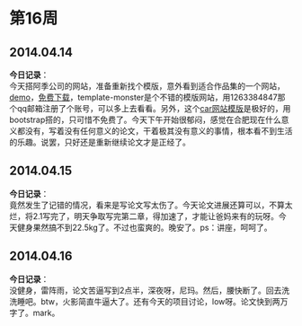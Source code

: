 第16周
======

## 2014.04.14

**今日记录**：  
今天搭阿季公司的网站，准备重新找个模版，意外看到适合作品集的一个网站，[demo](http://html5up.net/uploads/demos/dopetrope/)，[免费下载](http://designreflect.com/free-html5-templates/)，template-monster是个不错的模版网站，用1263384847那个qq邮箱注册了个账号，可以多上去看看。另外，这个[car网站模版](https://creativemarket.com/hpthemes/10892-Autocar-Bootstrap-HTML-Template)是极好的，用bootstrap搭的，只可惜不免费了。今天下午开始很郁闷，感觉在合肥现在什么意义都没有，写着没有任何意义的论文，干着极其没有意义的事情，根本看不到生活的乐趣。说罢，只好还是重新继续论文才是正经了。

## 2014.04.15

**今日记录**：  
竟然发生了记错的情况，看来是写论文写太伤了。今天论文进展还算可以，不算太烂，将2.1写完了，明天争取写完第二章，得加速了，才能让爸妈来有的玩呀。今天健身果然搞不到22.5kg了。不过也蛮爽的。晚安了。ps：讲座，呵呵了。

## 2014.04.16

**今日记录**：  
没健身，雷阵雨，论文苦逼写到2点半，深夜呀，尼玛。然后，腰快断了。回去洗洗睡吧。btw，火影简直牛逼大了。还有今天的项目讨论，low呀。论文快到两万字了。mark。

